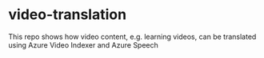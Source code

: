 # video-translation
This repo shows how video content, e.g. learning videos, can be translated using Azure Video Indexer and Azure Speech
